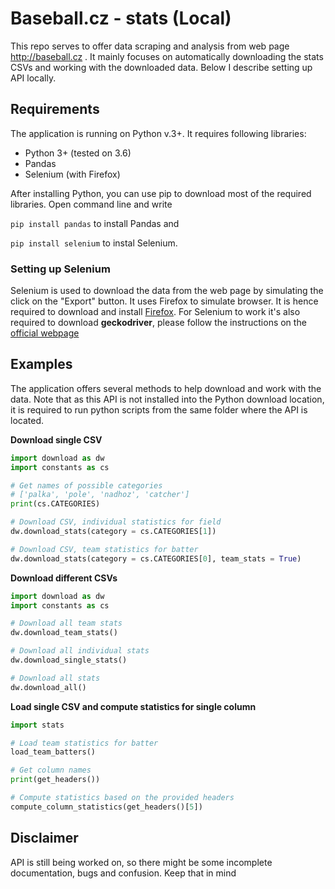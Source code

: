 # Baseball.cz - stats (Local)
This repo serves to offer data scraping and analysis from web page http://baseball.cz . It mainly focuses on automatically downloading the stats CSVs and working with the downloaded data. Below I describe setting up API locally.

## Requirements
The application is running on Python v.3+. It requires following libraries:

* Python 3+ (tested on 3.6)
* Pandas
* Selenium (with Firefox)

After installing Python, you can use pip to download most of the required libraries. Open command line and write

`pip install pandas`
to install Pandas and

`pip install selenium`
to instal Selenium.

### Setting up Selenium
Selenium is used to download the data from the web page by simulating the click on the "Export" button. It uses Firefox to simulate browser. It is hence required to download and install [Firefox](https://www.mozilla.org/en-US/firefox/). For Selenium to work it's also required to download **geckodriver**, please follow the instructions on the [official webpage](http://selenium-python.readthedocs.io/installation.html)

## Examples
The application offers several methods to help download and work with the data. Note that as this API is not installed into the Python download location, it is required to run python scripts from the same folder where the API is located.

**Download single CSV**
```python
import download as dw
import constants as cs

# Get names of possible categories
# ['palka', 'pole', 'nadhoz', 'catcher']
print(cs.CATEGORIES)

# Download CSV, individual statistics for field 
dw.download_stats(category = cs.CATEGORIES[1])

# Download CSV, team statistics for batter
dw.download_stats(category = cs.CATEGORIES[0], team_stats = True)
```

**Download different CSVs**
```python
import download as dw
import constants as cs

# Download all team stats
dw.download_team_stats()

# Download all individual stats
dw.download_single_stats()

# Download all stats
dw.download_all()
```

**Load single CSV and compute statistics for single column**
```python
import stats

# Load team statistics for batter
load_team_batters()

# Get column names
print(get_headers())

# Compute statistics based on the provided headers
compute_column_statistics(get_headers()[5])
```

## Disclaimer

API is still being worked on, so there might be some incomplete documentation, bugs and confusion. Keep that in mind

